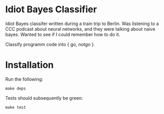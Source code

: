 # Idiot Bayes Classifier

Idiot Bayes classifer written during a train trip to Berlin. Was listening to
a CCC podcast about neural networks, and they were talking about naive bayes.
Wanted to see if I could remember how to do it.

Classify programm code into { go, notgo }.

# Installation

Run the following:

```bash:
make deps
```

Tests should subsequently be green:

```bash:
make test
```

